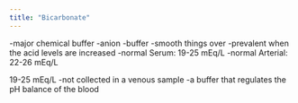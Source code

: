 ```yaml
---
title: "Bicarbonate"
---
```

-major chemical buffer
-anion
-buffer
-smooth things over
-prevalent when the acid levels are increased
-normal Serum: 19-25 mEq/L
-normal Arterial: 22-26 mEq/L

19-25 mEq/L
-not collected in a venous sample
-a buffer that regulates the pH balance of the blood

